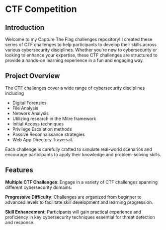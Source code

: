 # CTF Competition

## Introduction
Welcome to my Capture The Flag challenges repository! I created these series of CTF challenges to help participants to develop their skills across various cybersecurity disciplines. Whether you're new to cybersecurity or looking to enhance your expertise, these CTF challenges are structured to provide a hands-on learning experience in a fun and engaging way.

## Project Overview
The CTF challenges cover a wide range of cybersecurity disciplines including
- Digital Forensics
- File Analysis
- Network Analysis
- Utilizing research in the Mitre framework
- Initial Access techniques
- Privilege Escalation methods
- Passive Reconnaissance strategies
- Web App Directory Traversal. 

Each challenge is carefully crafted to simulate real-world scenarios and encourage participants to apply their knowledge and problem-solving skills.

## Features
__Multiple CTF Challenges__: Engage in a variety of CTF challenges spanning different cybersecurity domains.

__Progressive Difficulty__: Challenges are organized from beginner to advanced levels to facilitate skill development and learning progression.

__Skill Enhancement__: Participants will gain practical experience and proficiency in key cybersecurity techniques essential for threat detection and response.
